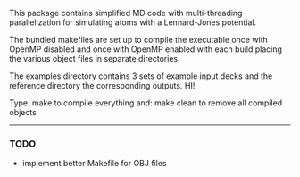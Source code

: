 This package contains simplified MD code with multi-threading
parallelization for simulating atoms with a Lennard-Jones potential.

The bundled makefiles are set up to compile the executable once
with OpenMP disabled and once with OpenMP enabled with each build
placing the various object files in separate directories.

The examples directory contains 3 sets of example input decks
and the reference directory the corresponding outputs.
HI! 

Type: make
to compile everything and: make clean
to remove all compiled objects

--------------

### TODO

- implement better Makefile for OBJ files

